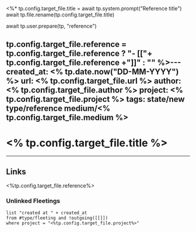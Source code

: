 <%*
tp.config.target_file.title = await tp.system.prompt("Reference title")
await tp.file.rename(tp.config.target_file.title)

await tp.user.prepare(tp, "reference")

tp.config.target_file.reference = tp.config.target_file.reference ? "- [["+ tp.config.target_file.reference +"]]" : ""
%>---
created_at: <% tp.date.now("DD-MM-YYYY") %>
url: <% tp.config.target_file.url %>
author: <% tp.config.target_file.author %>
project: <% tp.config.target_file.project %>
tags: 
 state/new
 type/reference
 medium/<% tp.config.target_file.medium %>
---

# <% tp.config.target_file.title  %>






---
## Links
<%tp.config.target_file.reference%>

### Unlinked Fleetings
```dataview
list "created at " + created_at
from #type/fleeting and !outgoing([[]])
where project = "<%tp.config.target_file.project%>"
```